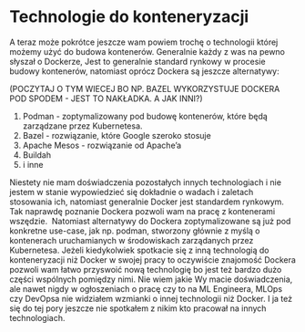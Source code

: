 # Technologie do konteneryzacji

A teraz może pokrótce jeszcze wam powiem trochę o technologii której możemy użyć do budowa kontenerów. Generalnie każdy z was na pewno słyszał o Dockerze, Jest to generalnie standard rynkowy w procesie budowy kontenerów, natomiast oprócz Dockera są jeszcze alternatywy:

(POCZYTAJ O TYM WIECEJ BO NP. BAZEL WYKORZYSTUJE DOCKERA POD SPODEM - JEST TO NAKŁADKA. A JAK INNI?)

1. Podman - zoptymalizowany pod budowę kontenerów, które będą zarządzane przez Kubernetesa. 
2. Bazel - rozwiązanie, które Google szeroko stosuje
3. Apache Mesos - rozwiązanie od Apache’a
4. Buildah
5. i inne

Niestety nie mam doświadczenia pozostałych innych technologiach i nie jestem w stanie wypowiedzieć się dokładnie o wadach i zaletach stosowania ich, natomiast generalnie Docker jest standardem rynkowym. Tak naprawdę poznanie Dockera pozwoli wam na pracę z kontenerami wszędzie.  Natomiast alternatywy do Dockera zoptymalizowane są już pod konkretne use-case, jak np. podman, stworzony głównie z myślą o kontenerach uruchamianych w środowiskach zarządanych przez Kubernetesa. Jeżeli kiedykolwiek spotkacie się z inną technologią do konteneryzacji niż Docker w swojej pracy to oczywiście znajomość Dockera pozwoli wam łatwo przyswoić nową technologię bo jest też bardzo dużo części wspólnych pomiędzy nimi. Nie wiem jakie Wy macie doświadczenia, ale nawet nigdy w ogłoszeniach o pracę czy to na ML Engineera, MLOps czy DevOpsa nie widziałem wzmianki o innej technologii niż Docker. I ja też się do tej pory jeszcze nie spotkałem z nikim kto pracował na innych technologiach.